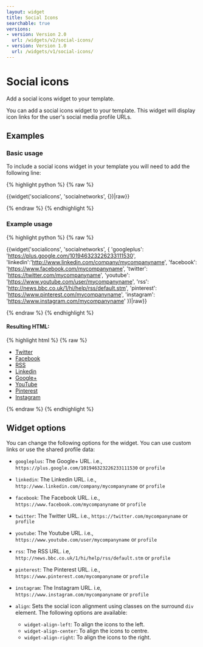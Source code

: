 ```yaml
---
layout: widget
title: Social Icons
searchable: true
versions:
- version: Version 2.0
  url: /widgets/v2/social-icons/
- version: Version 1.0
  url: /widgets/v1/social-icons/
---
```


# Social icons

Add a social icons widget to your template.

You can add a social icons widget to your template. This widget will display icon links for the user's social media profile URLs.

## Examples

### Basic usage

To include a social icons widget in your template you will need to add the following line:

{% highlight python %}
{% raw %}

{{widget('socialicons', 'socialnetworks', {})|raw}}

{% endraw %}
{% endhighlight %}

### Example usage

{% highlight python %}
{% raw %}

{{widget('socialicons', 'socialnetworks', {
  'googleplus': 'https://plus.google.com/101946323226233111530',
  'linkedin':'http://www.linkedin.com/company/mycompanyname',
  'facebook': 'https://www.facebook.com/mycompanyname',
  'twitter': 'https://twitter.com/mycompanyname',
  'youtube': 'https://www.youtube.com/user/mycompanyname',
  'rss': 'http://news.bbc.co.uk/1/hi/help/rss/default.stm',
  'pinterest': 'https://www.pinterest.com/mycompanyname',
  'instagram': 'https://www.instagram.com/mycompanyname'
})|raw}}

{% endraw %}
{% endhighlight %}

#### Resulting HTML:

{% highlight html %}
{% raw %}

<div id="page-zones__template-widgets__socialnetworks" data-name="socialicons" class="widget  widget--template-widget">
  <div class="bk-socialicons  socialicons  widget__socialicons">
    <ul class="social-list  socialicons__social-list">
      <li class="social-item  socialicons__social-item">
        <a class="social-link  icon  icon--twitter  socialicons__social-link" href="twitter.com" target="_blank">
          <span class="social-name  socialicons__social-name">Twitter</span>
        </a>
      </li>
      <li class="social-item  socialicons__social-item">
        <a class="social-link  icon  icon--facebook  socialicons__social-link" href="facebook.com" target="_blank">
          <span class="social-name  socialicons__social-name">Facebook</span>
        </a>
      </li>
      <li class="social-item  socialicons__social-item">
        <a class="social-link  icon  icon--rss  socialicons__social-link" href="rss.com " target="_blank">
          <span class="social-name  socialicons__social-name">RSS</span>
        </a>
      </li>
      <li class="social-item  socialicons__social-item">
        <a class="social-link  icon  icon--linkedin  socialicons__social-link" href="linkedin.com " target="_blank">
          <span class="social-name  socialicons__social-name">Linkedin</span>
        </a>
      </li>
      <li class="social-item  socialicons__social-item">
        <a class="social-link  icon  icon--googleplus  socialicons__social-link" href="googleplus.com " target="_blank">
          <span class="social-name  socialicons__social-name">Google+</span>
        </a>
      </li>
      <li class="social-item  socialicons__social-item">
        <a class="social-link  icon  icon--youtube  socialicons__social-link" href="youtube.com " target="_blank">
          <span class="social-name  socialicons__social-name">YouTube</span>
        </a>
      </li>
      <li class="social-item  socialicons__social-item">
        <a class="social-link  icon  icon--pinterest  socialicons__social-link" href="pinterest.com " target="_blank">
          <span class="social-name  socialicons__social-name">Pinterest</span>
        </a>
      </li>
      <li class="social-item  socialicons__social-item">
        <a class="social-link  icon  icon--instagram  socialicons__social-link" href="instagram.com " target="_blank">
          <span class="social-name  socialicons__social-name">Instagram</span>
        </a>
      </li>
    </ul>
  </div>
</div>

{% endraw %}
{% endhighlight %}

## Widget options

You can change the following options for the widget. You can use custom links or use the shared profile data:

* `googleplus`: The Google+ URL. i.e., `https://plus.google.com/101946323226233111530` or `profile`

* `linkedin`: The Linkedin URL. i.e., `http://www.linkedin.com/company/mycompanyname` or `profile`

* `facebook`: The Facebook URL. i.e., `https://www.facebook.com/mycompanyname` or `profile`

* `twitter`: The Twitter URL. i.e., `https://twitter.com/mycompanyname` or `profile`

* `youtube`: The Youtube URL. i.e., `https://www.youtube.com/user/mycompanyname` or `profile`

* `rss`: The RSS URL. i.e, `http://news.bbc.co.uk/1/hi/help/rss/default.stm` or `profile`

* `pinterest`: The Pinterest URL. i.e., `https://www.pinterest.com/mycompanyname` or `profile`

* `instagram`: The Instagram URL. i.e, `https://www.instagram.com/mycompanyname` or `profile`

* `align`: Sets the social icon alignment using classes on the surround `div` element. The following options are available:

  * `widget-align-left`: To align the icons to the left.
  * `widget-align-center`: To align the icons to centre.
  * `widget-align-right`: To align the icons to the right.
